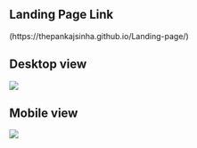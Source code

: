 <h2>Landing Page Link</h2>
(https://thepankajsinha.github.io/Landing-page/)

<h2>Desktop view</h2>
<img src="https://github.com/user-attachments/assets/eaa860c4-917c-45a4-9de1-d39d0b39dc0d"/>

<h2>Mobile view</h2>
<img src="https://github.com/user-attachments/assets/58820023-9e61-421a-8a7a-c03feb44624c"/>
